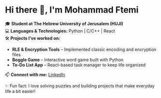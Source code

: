 # Hi there 👋, I'm Mohammad Ftemi

🎓 **Student at The Hebrew University of Jerusalem (HUJI)**  
💻 **Languages & Technologies:** Python | C/C++ | React  
🛠️ **Projects I’ve worked on:**  
- **RLE & Encryption Tools** – Implemented classic encoding and encryption files   
- **Boggle Game** – Interactive word game built with Python  
- **To-Do List App** – React-based task manager to keep life organized  

📫 **Connect with me:** [LinkedIn](https://www.linkedin.com/in/mohammadftemi/)  

✨ Fun fact: I love solving puzzles and building projects that make everyday life a bit easier!
